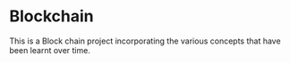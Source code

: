 # Blockchain
This is a Block chain project incorporating the various concepts that have been learnt over time.
